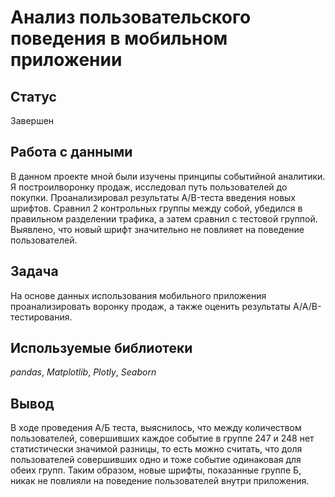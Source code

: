 # Анализ пользовательского поведения в мобильном приложении

## Статус

Завершен

## Работа с данными

В данном проекте мной были изучены принципы событийной аналитики. Я построилворонку продаж, исследовал путь пользователей до покупки. 
Проанализировал результаты A/B-теста введения новых шрифтов. Сравнил 2 контрольных группы между собой, убедился в правильном разделении трафика, а затем сравнил с тестовой группой.
Выявлено, что новый шрифт значительно не повлияет на поведение пользователей.

## Задача

На основе данных использования мобильного приложения проанализировать воронку продаж, а также оценить результаты A/A/B-тестирования.

## Используемые библиотеки
*pandas*, *Matplotlib*, *Plotly*, *Seaborn*

## Вывод

В ходе проведения А/Б теста, выяснилось, что между количеством пользователей, совершивших каждое событие в группе 247 и 248 нет статистически значимой разницы, то есть можно считать, что доля пользователей совершивших одно и тоже событие одинаковая для обеих групп. Таким образом, новые шрифты, показанные группе Б, никак не повлияли на поведение пользователей внутри приложения.

